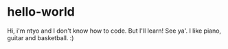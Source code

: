 # hello-world
Hi, i'm ntyo and I don't know how to code. But I'll learn! See ya'.
I like piano, guitar and basketball. :)
